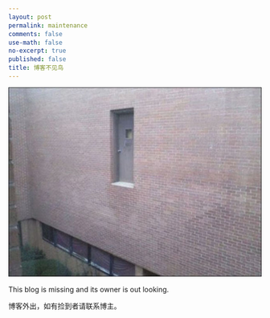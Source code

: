 ```yaml
---
layout: post
permalink: maintenance
comments: false
use-math: false
no-excerpt: true
published: false
title: 博客不见鸟
---
```

<div style="position: relative; max-width: 600px; margin: 0 auto;">
    <figure style="margin-left: 0; margin-right: 0;
        max-width: 100%;">
    <img title="Outta the door"
        src="/assets/photos/doors.jpg" 
        alt="Outta the door"/>
    </figure>
</div>

This blog is missing and its owner is out looking.

博客外出，如有捡到者请联系博主。
